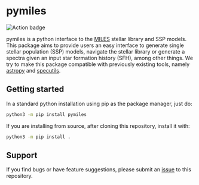 # pymiles

![Action badge](https://github.com/pymiles/pymiles/actions/workflows/pymiles-dev.yml/badge.svg)

pymiles is a python interface to the [MILES](http://miles.iac.es>) stellar
library and SSP models.  This package aims to provide users an easy interface
to generate single stellar population (SSP) models, navigate the stellar
library or generate a spectra given an input star formation history (SFH),
among other things.  We try to make this package compatible with previously
existing tools, namely [astropy](https://www.astropy.org/) and
[specutils](https://specutils.readthedocs.io).

## Getting started

In a standard python installation using pip as the package manager, just do:

```bash
python3 -m pip install pymiles
```

If you are installing from source, after cloning this repository, install it with:

```bash
python3 -m pip install .
```

## Support

If you find bugs or have feature suggestions, please submit an
[issue](https://github.com/pymiles/pymiles/issues) to this repository.
